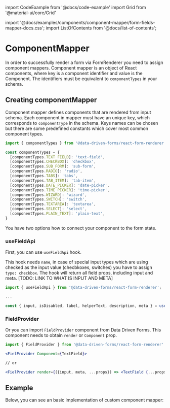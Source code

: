 import CodeExample from '@docs/code-example'
import Grid from '@material-ui/core/Grid'

import '@docs/examples/components/component-mapper/form-fields-mapper-docs.css';
import ListOfContents from '@docs/list-of-contents';

<Grid container item>
<Grid item xs={12} md={10}>

# ComponentMapper

In order to successfully render a form via FormRenderer you need to assign component mappers. Component mapper is an object of React components,
where key is a component identifier and value is the Component. The identifiers must be equivalent to `componentTypes` in your schema.

## Creating componentMapper

Component mapper defines components that are rendered from input schema. Each component in mapper must have an unique key,
which corresponds to `componentType` in the schema. Keys names can be chosen but there are some predefined constants
which cover most common component types.

```jsx
import { componentTypes } from '@data-driven-forms/react-form-renderer';

const componentTypes = {
  [componentTypes.TEXT_FIELD]: 'text-field',
  [componentTypes.CHECKBOX]: 'checkbox',
  [componentTypes.SUB_FORM]: 'sub-form',
  [componentTypes.RADIO]: 'radio',
  [componentTypes.TABS]: 'tabs',
  [componentTypes.TAB_ITEM]: 'tab-item',
  [componentTypes.DATE_PICKER]: 'date-picker',
  [componentTypes.TIME_PICKER]: 'time-picker',
  [componentTypes.WIZARD]: 'wizard',
  [componentTypes.SWITCH]: 'switch',
  [componentTypes.TEXTAREA]: 'textarea',
  [componentTypes.SELECT]: 'select',
  [componentTypes.PLAIN_TEXT]: 'plain-text',
}
```

You have two options how to connect your component to the form state.

### useFieldApi

First, you can use `useFieldApi` hook.

This hook needs `name`, in case of special input types which are using checked as the input value (checbkoxes, switches) you have to assign `type: checkbox`. The hook will return all field props, including input and meta. [TODO: LINK TO WHAT IS INPUT AND META]

```jsx
import { useFieldApi } from '@data-driven-forms/react-form-renderer';

...

const { input, isDisabled, label, helperText, description, meta } = useFieldApi(props);
```

### FieldProvider

Or you can import `FieldProvider` component from Data Driven Forms. This component needs to obtain `render` or `Component` prop.


```jsx
import { FieldProvider } from '@data-driven-forms/react-form-renderer'

<FielProvider Component={TextField}>

// or

<FielProvider render={({input, meta, ...props}) => <TextField {...props} input={input} meta={meta}>}>
```

## Example

Below, you can see an basic implementation of custom component mapper:
<br />


<CodeExample 
  source="components/component-mapper/form-fields-mapper"
  mode="preview"
  additionalSources="components/component-mapper/form-fields-mapper-docs.css"
/>

</Grid>
<Grid item xs={false} md={2}>
  <ListOfContents file="renderer/component-mapping" />
</Grid>
</Grid>
